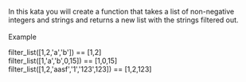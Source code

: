 In this kata you will create a function that takes a list of non-negative integers and strings and returns a new list with the strings filtered out. <br>
<br>
Example

filter_list([1,2,'a','b']) == [1,2] <br>
filter_list([1,'a','b',0,15]) == [1,0,15] <br>
filter_list([1,2,'aasf','1','123',123]) == [1,2,123] <br>